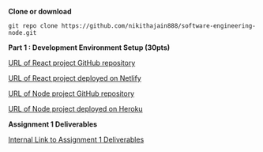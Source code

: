 **Clone or download**
```
git repo clone https://github.com/nikithajain888/software-engineering-node.git
```
**Part 1 : Development Environment Setup (30pts)**

[URL of React project GitHub repository](https://github.com/nikithajain888/software-engineering-react/)

[URL of React project deployed on Netlify](https://fantastic-pony-adaa28.netlify.app/)

[URL of Node project GitHub repository](https://github.com/nikithajain888/software-engineering-node/)
  
  [URL of Node project deployed on Heroku](https://nikithajain888-software-engine.herokuapp.com/)


**Assignment 1 Deliverables**

[Internal Link to Assignment 1 Deliverables](https://github.com/nikithajain888/software-engineering-node/blob/main/FSE%20-%20A1.pdf/)
